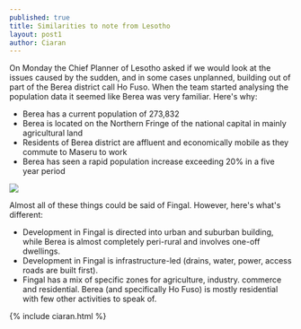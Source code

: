 ```yaml
---
published: true
title: Similarities to note from Lesotho
layout: post1
author: Ciaran
---
```


On Monday the Chief Planner of Lesotho asked if we would look at the issues caused by the sudden, and in some cases unplanned, building out of part of the Berea district call Ho Fuso. When the team started analysing the population data it seemed like Berea was very familiar. Here's why:
 
- Berea has a current population of 273,832
- Berea is located on the Northern Fringe of the national capital in mainly agricultural land
- Residents of Berea district are affluent and economically mobile as they commute to Maseru to work
- Berea has seen a rapid population increase exceeding 20% in a five year period
 
![]({{site.baseurl}}/img/berea.jpg)

Almost all of these things could be said of Fingal. However, here's what's different:
 
- Development in Fingal is directed into urban and suburban building, while Berea is almost completely peri-rural and involves one-off dwellings.
- Development in Fingal is infrastructure-led (drains, water, power, access roads are built first).
- Fingal has a mix of specific zones for agriculture, industry. commerce and residential. Berea (and specifically Ho Fuso) is mostly residential with few other activities to speak of. 

{% include ciaran.html %}